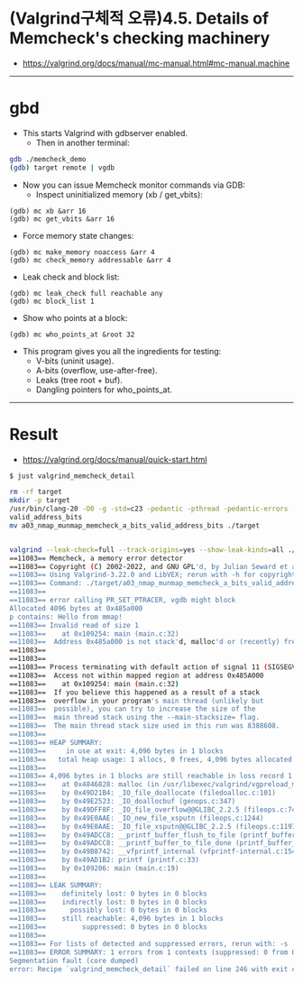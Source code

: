 # (Valgrind구체적 오류)4.5. Details of Memcheck's checking machinery
- https://valgrind.org/docs/manual/mc-manual.html#mc-manual.machine

<hr />

#  gbd

- This starts Valgrind with gdbserver enabled.
  - Then in another terminal:

```bash
gdb ./memcheck_demo
(gdb) target remote | vgdb
```

- Now you can issue Memcheck monitor commands via GDB:
  - Inspect uninitialized memory (xb / get_vbits):

```gdb
(gdb) mc xb &arr 16
(gdb) mc get_vbits &arr 16
```

- Force memory state changes:

```gdb
(gdb) mc make_memory noaccess &arr 4
(gdb) mc check_memory addressable &arr 4
```

- Leak check and block list:

```gdb
(gdb) mc leak_check full reachable any
(gdb) mc block_list 1
```

- Show who points at a block:

```gdb
(gdb) mc who_points_at &root 32
```

- This program gives you all the ingredients for testing:
  - V-bits (uninit usage).
  - A-bits (overflow, use-after-free).
  - Leaks (tree root + buf).
  - Dangling pointers for who_points_at.

<hr />

# Result
- https://valgrind.org/docs/manual/quick-start.html


```bash
$ just valgrind_memcheck_detail

rm -rf target
mkdir -p target
/usr/bin/clang-20 -O0 -g -std=c23 -pedantic -pthread -pedantic-errors -lm -Wall -Wextra -ggdb -Werror ./src/main.c -o a03_nmap_munmap_memcheck_a_bits_
valid_address_bits
mv a03_nmap_munmap_memcheck_a_bits_valid_address_bits ./target


valgrind --leak-check=full --track-origins=yes --show-leak-kinds=all ./target/a03_nmap_munmap_memcheck_a_bits_valid_address_bits
==11083== Memcheck, a memory error detector
==11083== Copyright (C) 2002-2022, and GNU GPL'd, by Julian Seward et al.
==11083== Using Valgrind-3.22.0 and LibVEX; rerun with -h for copyright info
==11083== Command: ./target/a03_nmap_munmap_memcheck_a_bits_valid_address_bits
==11083==
==11083== error calling PR_SET_PTRACER, vgdb might block
Allocated 4096 bytes at 0x485a000
p contains: Hello from mmap!
==11083== Invalid read of size 1
==11083==    at 0x109254: main (main.c:32)
==11083==  Address 0x485a000 is not stack'd, malloc'd or (recently) free'd
==11083==
==11083==
==11083== Process terminating with default action of signal 11 (SIGSEGV)
==11083==  Access not within mapped region at address 0x485A000
==11083==    at 0x109254: main (main.c:32)
==11083==  If you believe this happened as a result of a stack
==11083==  overflow in your program's main thread (unlikely but
==11083==  possible), you can try to increase the size of the
==11083==  main thread stack using the --main-stacksize= flag.
==11083==  The main thread stack size used in this run was 8388608.
==11083==
==11083== HEAP SUMMARY:
==11083==     in use at exit: 4,096 bytes in 1 blocks
==11083==   total heap usage: 1 allocs, 0 frees, 4,096 bytes allocated
==11083==
==11083== 4,096 bytes in 1 blocks are still reachable in loss record 1 of 1
==11083==    at 0x4846828: malloc (in /usr/libexec/valgrind/vgpreload_memcheck-amd64-linux.so)
==11083==    by 0x49D21B4: _IO_file_doallocate (filedoalloc.c:101)
==11083==    by 0x49E2523: _IO_doallocbuf (genops.c:347)
==11083==    by 0x49DFF8F: _IO_file_overflow@@GLIBC_2.2.5 (fileops.c:745)
==11083==    by 0x49E0AAE: _IO_new_file_xsputn (fileops.c:1244)
==11083==    by 0x49E0AAE: _IO_file_xsputn@@GLIBC_2.2.5 (fileops.c:1197)
==11083==    by 0x49ADCC8: __printf_buffer_flush_to_file (printf_buffer_to_file.c:59)
==11083==    by 0x49ADCC8: __printf_buffer_to_file_done (printf_buffer_to_file.c:120)
==11083==    by 0x49B8742: __vfprintf_internal (vfprintf-internal.c:1545)
==11083==    by 0x49AD1B2: printf (printf.c:33)
==11083==    by 0x109206: main (main.c:19)
==11083==
==11083== LEAK SUMMARY:
==11083==    definitely lost: 0 bytes in 0 blocks
==11083==    indirectly lost: 0 bytes in 0 blocks
==11083==      possibly lost: 0 bytes in 0 blocks
==11083==    still reachable: 4,096 bytes in 1 blocks
==11083==         suppressed: 0 bytes in 0 blocks
==11083==
==11083== For lists of detected and suppressed errors, rerun with: -s
==11083== ERROR SUMMARY: 1 errors from 1 contexts (suppressed: 0 from 0)
Segmentation fault (core dumped)
error: Recipe `valgrind_memcheck_detail` failed on line 246 with exit code 139
```
